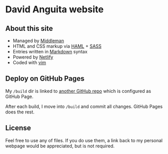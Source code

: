 # David Anguita website

## About this site

* Managed by [Middleman](http://middlemanapp.com/)
* HTML and CSS markup via [HAML](http://haml.info/) + [SASS](http://sass-lang.com/)
* Entries written in [Markdown](http://daringfireball.net/projects/markdown) syntax
* Powered by [Netlify](https://www.netlify.com/)
* Coded with [vim](http://www.vim.org/)

## Deploy on GitHub Pages

My `/build` dir is linked to [another GitHub repo](https://github.com/danguita/danguita.github.com) which is configured as GitHub Page.

After each build, I move into `/build` and commit all changes. GitHub Pages does the rest.

## License

Feel free to use any of files. If you do use them, a link back to my personal webpage would be appreciated, but is not required.
